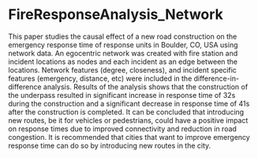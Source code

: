 # FireResponseAnalysis_Network
This paper studies the causal effect of a new road construction on the emergency response time of response units in Boulder, CO, USA using network data. An egocentric network was created with fire station and incident locations as nodes and each incident as an edge between the locations. Network features (degree, closeness), and incident specific features (emergency, distance, etc) were included in the difference-in-difference analysis. Results of the analysis shows that the construction of the underpass resulted in significant increase in response time of 32s during the construction and a significant decrease in response time of 41s after the construction is completed. It can be concluded that introducing new routes, be it for vehicles or pedestrians, could have a positive impact on response times due to improved connectivity and reduction in road congestion. It is recommended that cities that want to improve emergency response time can do so by introducing new routes in the city.
